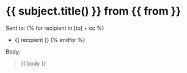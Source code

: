 # {{ subject.title() }} from {{ from }}

Sent to:
{% for recipient in [to] + cc %}
* {{ recipient }}
{% endfor %}

Body:
> {{ body }}

